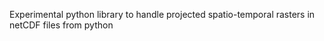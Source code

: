 Experimental python library to handle projected spatio-temporal rasters in netCDF files from python
